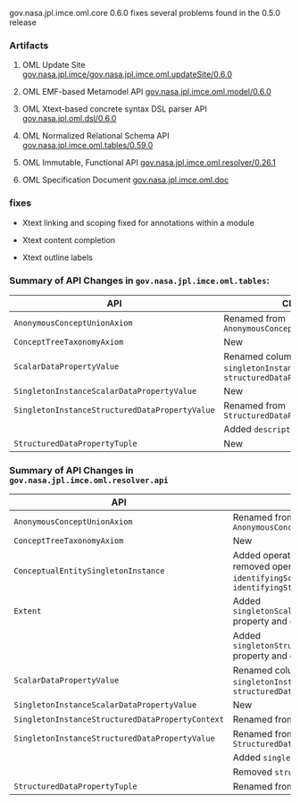 gov.nasa.jpl.imce.oml.core 0.6.0 fixes several problems found in the 0.5.0 release

### Artifacts

1) OML Update Site [gov.nasa.jpl.imce/gov.nasa.jpl.imce.oml.updateSite/0.6.0](https://dl.bintray.com/jpl-imce/gov.nasa.jpl.imce/gov.nasa.jpl.imce.oml.updateSite/0.6.0)

2) OML EMF-based Metamodel API [gov.nasa.jpl.imce.oml.model/0.6.0](https://bintray.com/jpl-imce/gov.nasa.jpl.imce/gov.nasa.jpl.imce.oml.model/0.6.0)

3) OML Xtext-based concrete syntax DSL parser API [gov.nasa.jpl.oml.dsl/0.6.0](https://bintray.com/jpl-imce/gov.nasa.jpl.imce/gov.nasa.jpl.imce.oml.dsl/0.6.0)

4) OML Normalized Relational Schema API [gov.nasa.jpl.imce.oml.tables/0.59.0](https://bintray.com/jpl-imce/gov.nasa.jpl.imce/gov-nasa-jpl-imce-oml-tables/0.59.0)

5) OML Immutable, Functional API [gov.nasa.jpl.imce.oml.resolver/0.26.1](https://bintray.com/jpl-imce/gov.nasa.jpl.imce/gov.nasa.jpl.imce.oml.resolver/0.26.1)

6) OML Specification Document [gov.nasa.jpl.imce.oml.doc](https://www.gitbook.com/book/omf/ontological-modeling-language-specification/details)

### fixes

- Xtext linking and scoping fixed for annotations within a module

- Xtext content completion 

- Xtext outline labels

### Summary of API Changes in `gov.nasa.jpl.imce.oml.tables`: 

| API | Change |
|-----|--------|
| `AnonymousConceptUnionAxiom` | Renamed from `AnonymousConceptTaxonomyAxiom` |
| `ConceptTreeTaxonomyAxiom` | New |
| `ScalarDataPropertyValue` | Renamed column `singletonInstanceUUID` to `structuredDataPropertyContextUUID` |
| `SingletonInstanceScalarDataPropertyValue` | New |
| `SingletonInstanceStructuredDataPropertyValue` | Renamed from `StructuredDataPropertyValue` |
| | Added `descriptionBoxUUID` column |
| `StructuredDataPropertyTuple` | New |


### Summary of API Changes in `gov.nasa.jpl.imce.oml.resolver.api` 

| API | Change |
|-----|--------|
| `AnonymousConceptUnionAxiom` | Renamed from `AnonymousConceptTaxonomyAxiom` |
| `ConceptTreeTaxonomyAxiom` | New |
| `ConceptualEntitySingletonInstance` | Added operation `descriptionBox`; removed operations `identifyingScalarValues`, `identifyingStructuredTuples` |
| `Extent` | Added `singletonScalarDataPropertyValues` property and derived features |
| | Added `singletonStructuredDataPropertyValues` property and derived features |
| `ScalarDataPropertyValue` | Renamed column `singletonInstanceUUID` to `structuredDataPropertyContextUUID` |
| `SingletonInstanceScalarDataPropertyValue` | New |
| `SingletonInstanceStructuredDataPropertyContext` | Renamed from `SingletonInstance` |
| `SingletonInstanceStructuredDataPropertyValue` | Renamed from `StructuredDataPropertyValue` |
| | Added `singletonInstance` field |
| | Removed `structuredDataProperty` field |
| `StructuredDataPropertyTuple` | Renamed from `DataStructureTuple` |
